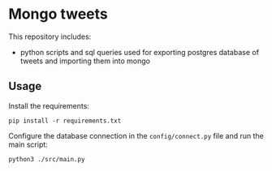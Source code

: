 # Mongo tweets

This repository includes: 
- python scripts and sql queries used for exporting postgres database of tweets and importing them into mongo

## Usage

Install the requirements:
```
pip install -r requirements.txt
```

Configure the database connection in the `config/connect.py` file and run the main script:
```
python3 ./src/main.py
```
